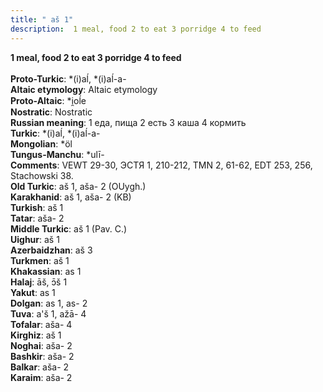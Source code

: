 ```yaml
---
title: " aš 1"
description:  1 meal, food 2 to eat 3 porridge 4 to feed
---
```

<p data-pagefind-weight="0.5">
<strong> 1 meal, food 2 to eat 3 porridge 4 to feed</strong><br><br>
<strong>Proto-Turkic</strong>:  *(i)aĺ, *(i)aĺ-a-<br>
<strong>Altaic etymology</strong>:  Altaic etymology<br>
<strong> Proto-Altaic</strong>:  *i̯oĺe<br>
<strong>Nostratic</strong>:  Nostratic<br>
<strong>Russian meaning</strong>:  1 еда, пища 2 есть 3 каша 4 кормить<br>
<strong>Turkic</strong>:  *(i)aĺ, *(i)aĺ-a-<br>
<strong>Mongolian</strong>:  *öl<br>
<strong>Tungus-Manchu</strong>:  *ulī-<br>
<strong>Comments</strong>:  VEWT 29-30, ЭСТЯ 1, 210-212, TMN 2, 61-62, EDT 253, 256, Stachowski 38.<br>
<strong>Old Turkic</strong>:  aš 1, aša- 2 (OUygh.)<br>
<strong>Karakhanid</strong>:  aš 1, aša- 2 (KB)<br>
<strong>Turkish</strong>:  aš 1<br>
<strong>Tatar</strong>:  aša- 2<br>
<strong>Middle Turkic</strong>:  aš 1 (Pav. C.)<br>
<strong>Uighur</strong>:  aš 1<br>
<strong>Azerbaidzhan</strong>:  aš 3<br>
<strong>Turkmen</strong>:  aš 1<br>
<strong>Khakassian</strong>:  as 1<br>
<strong>Halaj</strong>:  āš, ɔ̄š 1<br>
<strong>Yakut</strong>:  as 1<br>
<strong>Dolgan</strong>:  as 1, as- 2<br>
<strong>Tuva</strong>:  a'š 1, ažā- 4<br>
<strong>Tofalar</strong>:  aša- 4<br>
<strong>Kirghiz</strong>:  aš 1<br>
<strong>Noghai</strong>:  aša- 2<br>
<strong>Bashkir</strong>:  aša- 2<br>
<strong>Balkar</strong>:  aša- 2<br>
<strong>Karaim</strong>:  aša- 2<br>

</p>
